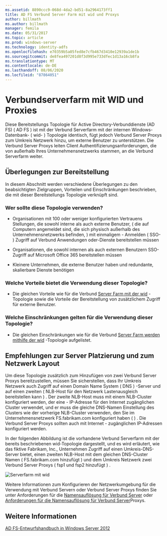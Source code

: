 ```yaml
---
ms.assetid: 8890ccc9-068d-4da2-bd51-8a2964173ff1
title: AD FS Verbund Server Farm mit wid und Proxys
author: billmath
ms.author: billmath
manager: femila
ms.date: 05/31/2017
ms.topic: article
ms.prod: windows-server
ms.technology: identity-adfs
ms.openlocfilehash: e70359b5a05fed8e7cfb467d3410e12939a1de1b
ms.sourcegitcommit: de8fea497201d8f3d995e733dfec1d13a16cb8fa
ms.translationtype: MT
ms.contentlocale: de-DE
ms.lasthandoff: 08/06/2020
ms.locfileid: "87864051"
---
```

# <a name="federation-server-farm-using-wid-and-proxies"></a>Verbundserverfarm mit WID und Proxies

Diese Bereitstellungs Topologie für Active Directory-Verbunddienste (AD FS) \( AD FS \) ist mit der Verbund Serverfarm mit der internen Windows-Datenbank- \( wid- \) Topologie identisch, fügt jedoch Verbund Server Proxys zum Umkreis Netzwerk hinzu, um externe Benutzer zu unterstützen. Die Verbund Server Proxys leiten Client Authentifizierungsanforderungen, die von außerhalb Ihres Unternehmensnetzwerks stammen, an die Verbund Serverfarm weiter.  
  
## <a name="deployment-considerations"></a>Überlegungen zur Bereitstellung  
In diesem Abschnitt werden verschiedene Überlegungen zu den beabsichtigten Zielgruppen, Vorteilen und Einschränkungen beschrieben, die mit dieser Bereitstellungs Topologie verknüpft sind.  
  
### <a name="who-should-use-this-topology"></a>Wer sollte diese Topologie verwenden?  
  
-   Organisationen mit 100 oder weniger konfigurierten Vertrauens Stellungen, die sowohl interne als auch externe Benutzer, \( die auf Computern angemeldet sind, die sich physisch außerhalb des Unternehmensnetzwerks befinden, \) mit einmaligem \- Anmelden \( SSO- \) Zugriff auf Verbund Anwendungen oder-Dienste bereitstellen müssen  
  
-   Organisationen, die sowohl internen als auch externen Benutzern SSO-Zugriff auf Microsoft Office 365 bereitstellen müssen  
  
-   Kleinere Unternehmen, die externe Benutzer haben und redundante, skalierbare Dienste benötigen  
  
### <a name="what-are-the-benefits-of-using-this-topology"></a>Welche Vorteile bietet die Verwendung dieser Topologie?  
  
-   Die gleichen Vorteile wie für die Verbund [Server Farm mit der wid](Federation-Server-Farm-Using-WID-2012.md) -Topologie sowie die Vorteile der Bereitstellung von zusätzlichem Zugriff für externe Benutzer.  
  
### <a name="what-are-the-limitations-of-using-this-topology"></a>Welche Einschränkungen gelten für die Verwendung dieser Topologie?  
  
-   Die gleichen Einschränkungen wie für die Verbund [Server Farm werden mithilfe der wid](Federation-Server-Farm-Using-WID-2012.md) -Topologie aufgelistet.  
  
## <a name="server-placement-and-network-layout-recommendations"></a>Empfehlungen zur Server Platzierung und zum Netzwerk Layout  
Um diese Topologie zusätzlich zum Hinzufügen von zwei Verbund Server Proxys bereitzustellen, müssen Sie sicherstellen, dass Ihr Umkreis Netzwerk auch Zugriff auf einen Domain Name System \( DNS \) -Server und auf einen zweiten \( NLB-Host für den Netzwerk Lastenausgleich bereitstellen kann \) . Der zweite NLB-Host muss mit einem NLB-Cluster konfiguriert werden, der eine \- IP-Adresse für den Internet zugänglichen Cluster verwendet, und er muss die gleiche DNS-Namen Einstellung des Clusters wie der vorherige NLB-Cluster verwenden, den Sie im Unternehmensnetzwerk FS.fabrikam.com konfiguriert haben \( \) . Die Verbund Server Proxys sollten auch mit Internet \- zugänglichen IP-Adressen konfiguriert werden.  
  
In der folgenden Abbildung ist die vorhandene Verbund Serverfarm mit der bereits beschriebenen wid-Topologie dargestellt, und es wird erläutert, wie das fiktive Fabrikam, Inc., Unternehmen Zugriff auf einen Umkreis-DNS-Server bietet, einen zweiten NLB-Host mit dem gleichen DNS-Cluster Namen \( FS.fabrikam.com hinzufügt \) und dem Umkreis Netzwerk zwei Verbund Server Proxys \( fsp1 und fsp2 hinzufügt \) .  
  
![Serverfarm mit wid](media/FarmWIDProxies.gif)  
  
Weitere Informationen zum Konfigurieren der Netzwerkumgebung für die Verwendung mit Verbund Servern oder Verbund Server Proxys finden Sie unter Anforderungen für die [Namensauflösung für Verbund Server](Name-Resolution-Requirements-for-Federation-Servers.md) oder [Anforderungen für die Namensauflösung für Verbund Server](Name-Resolution-Requirements-for-Federation-Server-Proxies.md)Proxys.  
  
## <a name="see-also"></a>Weitere Informationen
[AD FS-Entwurfshandbuch in Windows Server 2012](AD-FS-Design-Guide-in-Windows-Server-2012.md)
